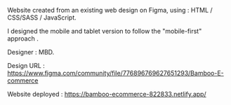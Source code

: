Website created from an existing web design on Figma, using : HTML / CSS/SASS / JavaScript.

I designed the mobile and tablet version to follow the "mobile-first" approach .

Designer : MBD.

Design URL : https://www.figma.com/community/file/776896769627651293/Bamboo-E-commerce

Website deployed : https://bamboo-ecommerce-822833.netlify.app/